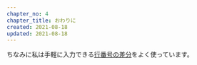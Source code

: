 ```yaml
---
chapter_no: 4
chapter_title: おわりに
created: 2021-08-18
updated: 2021-08-18
---
```

ちなみに私は手軽に入力できる[行番号の差分](#行番号の差分)をよく使っています。
